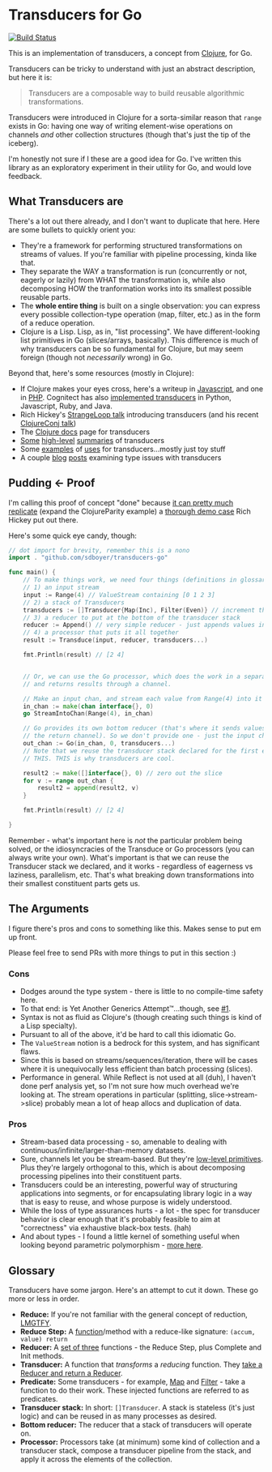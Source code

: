 # Transducers for Go

[![Build Status](https://travis-ci.org/sdboyer/transducers-go.svg?branch=master)](https://travis-ci.org/sdboyer/transducers-go)

This is an implementation of transducers, a concept from [Clojure](http://clojure.org), for Go.

Transducers can be tricky to understand with just an abstract description, but here it is:

> Transducers are a composable way to build reusable algorithmic transformations.

Transducers were introduced in Clojure for a sorta-similar reason that `range` exists in Go: having one way of writing element-wise operations on channels *and* other collection structures (though that's just the tip of the iceberg).

I'm honestly not sure if I these are a good idea for Go. I've written this library as an exploratory experiment in their utility for Go, and would love feedback.

## What Transducers are

There's a lot out there already, and I don't want to duplicate that here. Here are some bullets to quickly orient you:

* They're a framework for performing structured transformations on streams of values. If you're familiar with pipeline processing, kinda like that.
* They separate the WAY a transformation is run (concurrently or not, eagerly or lazily) from WHAT the transformation is, while also decomposing HOW the tranformation works into its smallest possible reusable parts.
* The **whole entire thing** is built on a single observation: you can express every possible collection-type operation (map, filter, etc.) as in the form of a reduce operation.
* Clojure is a Lisp. Lisp, as in, "list processing". We have different-looking list primitives in Go (slices/arrays, basically). This difference is much of why transducers can be so fundamental for Clojure, but may seem foreign (though not *necessarily* wrong) in Go.

Beyond that, here's some resources (mostly in Clojure):

* If Clojure makes your eyes cross, here's a writeup in [Javascript](http://phuu.net/2014/08/31/csp-and-transducers.html), and one in [PHP](https://github.com/mtdowling/transducers.php). Cognitect has also [implemented transducers](http://cognitect-labs.github.io/) in Python, Javascript, Ruby, and Java.
* Rich Hickey's [StrangeLoop talk](https://www.youtube.com/watch?v=6mTbuzafcII) introducing transducers (and his recent [ClojureConj talk](https://www.youtube.com/watch?v=4KqUvG8HPYo))
* The [Clojure docs](http://clojure.org/transducers) page for transducers
* [Some](https://gist.github.com/ptaoussanis/e537bd8ffdc943bbbce7) [high-level](https://bendyworks.com/transducers-clojures-next-big-idea/) [summaries](http://thecomputersarewinning.com/post/Transducers-Are-Fundamental/) of transducers
* Some [examples](http://ianrumford.github.io/blog/2014/08/08/Some-trivial-examples-of-using-Clojure-Transducers/) of [uses](http://matthiasnehlsen.com/blog/2014/10/06/Building-Systems-in-Clojure-2/) for transducers...mostly just toy stuff
* A couple [blog](http://blog.podsnap.com/ducers2.html) [posts](http://conscientiousprogrammer.com/blog/2014/08/07/understanding-cloure-transducers-through-types/) examining type issues with transducers

## Pudding <- Proof

I'm calling this proof of concept "done" because [it can pretty much replicate](http://godoc.org/github.com/sdboyer/transducers-go#ex-package--ClojureParity) (expand the ClojureParity example) a [thorough demo case](https://gist.github.com/sdboyer/9fca652f492257f35a41) Rich Hickey put out there.

Here's some quick eye candy, though:

```go
// dot import for brevity, remember this is a nono
import . "github.com/sdboyer/transducers-go"

func main() {
	// To make things work, we need four things (definitions in glossary):
	// 1) an input stream
	input := Range(4) // ValueStream containing [0 1 2 3]
	// 2) a stack of Transducers
	transducers := []Transducer{Map(Inc), Filter(Even)} // increment then filter odds
	// 3) a reducer to put at the bottom of the transducer stack
	reducer := Append() // very simple reducer - just appends values into a []interface{}
	// 4) a processor that puts it all together
	result := Transduce(input, reducer, transducers...)

	fmt.Println(result) // [2 4]


	// Or, we can use the Go processor, which does the work in a separate goroutine
	// and returns results through a channel.

	// Make an input chan, and stream each value from Range(4) into it
	in_chan := make(chan interface{}, 0)
	go StreamIntoChan(Range(4), in_chan)

	// Go provides its own bottom reducer (that's where it sends values out through
	// the return channel). So we don't provide one - just the input channel.
	out_chan := Go(in_chan, 0, transducers...)
    // Note that we reuse the transducer stack declared for the first example.
    // THIS. THIS is why transducers are cool.

	result2 := make([]interface{}, 0) // zero out the slice
	for v := range out_chan {
		result2 = append(result2, v)
	}

	fmt.Println(result) // [2 4]

}
```

Remember - what's important here is *not* the particular problem being solved, or the idiosyncracies of the Transduce or Go processors (you can always write your own). What's important is that we can reuse the Transducer stack we declared, and it works - regardless of eagerness vs laziness, parallelism, etc. That's what breaking down transformations into their smallest constituent parts gets us.

## The Arguments

I figure there's pros and cons to something like this. Makes sense to put em up front.

Please feel free to send PRs with more things to put in this section :)

### Cons

* Dodges around the type system - there is little to no compile-time safety here.
* To that end: is Yet Another Generics Attempt™...though, see [#1](https://github.com/sdboyer/transducers-go/issues/1).
* Syntax is not as fluid as Clojure's (though creating such things is kind of a Lisp specialty).
* Pursuant to all of the above, it'd be hard to call this idiomatic Go.
* The `ValueStream` notion is a bedrock for this system, and has significant flaws.
* Since this is based on streams/sequences/iteration, there will be cases where it is unequivocally less efficient than batch processing (slices).
* Performance in general. While Reflect is not used at all (duh), I haven't done perf analysis yet, so I'm not sure how much overhead we're looking at. The stream operations in particular (splitting, slice->stream->slice) probably mean a lot of heap allocs and duplication of data.

### Pros

* Stream-based data processing - so, amenable to dealing with continuous/infinite/larger-than-memory datasets.
* Sure, channels let you be stream-based. But they're [low-level primitives](https://gist.github.com/kachayev/21e7fe149bc5ae0bd878). Plus they're largely orthogonal to this, which is about decomposing processing pipelines into their constituent parts.
* Transducers could be an interesting, powerful way of structuring applications into segments, or for encapsulating library logic in a way that is easy to reuse, and whose purpose is widely understood.
* While the loss of type assurances hurts - a lot - the spec for transducer behavior is clear enough that it's probably feasible to aim at "correctness" via exhaustive black-box tests. (hah)
* And about types - I found a little kernel of something useful when looking beyond parametric polymorphism - [more here](https://github.com/sdboyer/transducers-go/issues/1).

## Glossary

Transducers have some jargon. Here's an attempt to cut it down. These go more or less in order.

* **Reduce:** If you're not familiar with the general concept of reduction, [LMGTFY](http://en.wikipedia.org/wiki/Fold_(higher-order_function)).
* **Reduce Step:** A [function](http://godoc.org/github.com/sdboyer/transducers-go#ReduceStep)/method with a reduce-like signature: `(accum, value) return`
* **Reducer:** A [set of three](http://godoc.org/github.com/sdboyer/transducers-go#Reducer) functions - the Reduce Step, plus Complete and Init methods.
* **Transducer:** A function that *transforms* a *reducing* function. They [take a Reducer and return a Reducer](http://godoc.org/github.com/sdboyer/transducers-go#Transducer).
* **Predicate:** Some transducers - for example, [Map](http://godoc.org/github.com/sdboyer/transducers-go#Map) and [Filter](http://godoc.org/github.com/sdboyer/transducers-go#Filter) - take a function to do their work. These injected functions are referred to as predicates.
* **Transducer stack:** In short: `[]Transducer`. A stack is stateless (it's just logic) and can be reused in as many processes as desired.
* **Bottom reducer:** The reducer that a stack of transducers will operate on.
* **Processor:** Processors take (at minimum) some kind of collection and a transducer stack, compose a transducer pipeline from the stack, and apply it across the elements of the collection.

